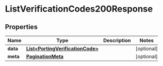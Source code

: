

# ListVerificationCodes200Response


## Properties

| Name | Type | Description | Notes |
|------------ | ------------- | ------------- | -------------|
|**data** | [**List&lt;PortingVerificationCode&gt;**](PortingVerificationCode.md) |  |  [optional] |
|**meta** | [**PaginationMeta**](PaginationMeta.md) |  |  [optional] |



